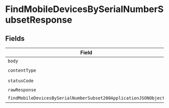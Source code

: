 # FindMobileDevicesBySerialNumberSubsetResponse


## Fields

| Field                                                                                                                                         | Type                                                                                                                                          | Required                                                                                                                                      | Description                                                                                                                                   |
| --------------------------------------------------------------------------------------------------------------------------------------------- | --------------------------------------------------------------------------------------------------------------------------------------------- | --------------------------------------------------------------------------------------------------------------------------------------------- | --------------------------------------------------------------------------------------------------------------------------------------------- |
| `body`                                                                                                                                        | *Uint8Array*                                                                                                                                  | :heavy_minus_sign:                                                                                                                            | N/A                                                                                                                                           |
| `contentType`                                                                                                                                 | *string*                                                                                                                                      | :heavy_check_mark:                                                                                                                            | N/A                                                                                                                                           |
| `statusCode`                                                                                                                                  | *number*                                                                                                                                      | :heavy_check_mark:                                                                                                                            | N/A                                                                                                                                           |
| `rawResponse`                                                                                                                                 | [AxiosResponse>](https://axios-http.com/docs/res_schema)                                                                                      | :heavy_minus_sign:                                                                                                                            | N/A                                                                                                                                           |
| `findMobileDevicesBySerialNumberSubset200ApplicationJSONObject`                                                                               | [FindMobileDevicesBySerialNumberSubset200ApplicationJSON](../../models/operations/findmobiledevicesbyserialnumbersubset200applicationjson.md) | :heavy_minus_sign:                                                                                                                            | OK                                                                                                                                            |